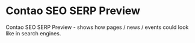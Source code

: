 # Contao SEO SERP Preview
Contao SEO SERP Preview - shows how pages / news / events could look like in search engines.
